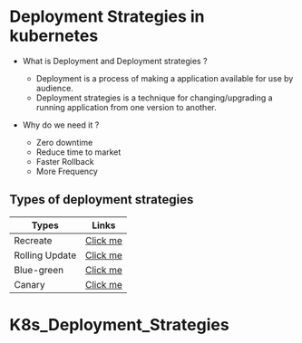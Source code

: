 # Deployment Strategies in kubernetes

- What is Deployment and Deployment strategies ?
  
  - Deployment is a process of making a application available for use by audience.
  - Deployment strategies is a technique for changing/upgrading a running application from one version to another.

- Why do we need it ?

  - Zero downtime
  - Reduce time to market
  - Faster Rollback
  - More Frequency

## Types of deployment strategies

| Types    | Links |
| -------- | ------- |
| Recreate | <a href="https://github.com/LondheShubham153/kubestarter/tree/main/Deployment_Strategies/Recreate-deployment">Click me</a>     |
| Rolling Update | <a href="https://github.com/LondheShubham153/kubestarter/tree/main/Deployment_Strategies/Rolling-Update-Deployment">Click me</a>     |
| Blue-green | <a href="https://github.com/LondheShubham153/kubestarter/tree/main/Deployment_Strategies/Blue-green-deployment">Click me</a>     |
| Canary | <a href="https://github.com/LondheShubham153/kubestarter/tree/main/Deployment_Strategies/Simple-Canary-Example">Click me</a>     |
# K8s_Deployment_Strategies
